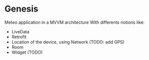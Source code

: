 # Genesis
Meteo application in a MVVM architecture
With differents notions like: 
- LiveData
- Retrofit
- Location of the device, using Network (TODO: add GPS)
- Room
- Widget (TODO)
